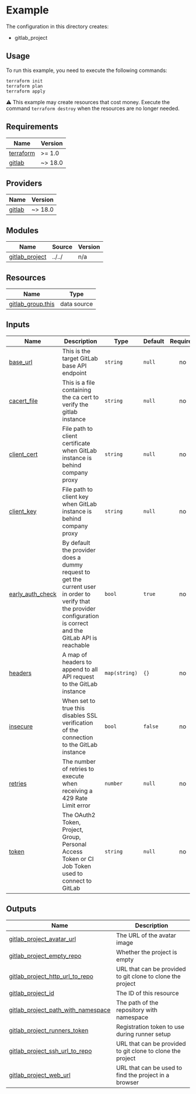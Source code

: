 # Example

The configuration in this directory creates:

* gitlab_project

## Usage

To run this example, you need to execute the following commands:

```shell
terraform init
terraform plan
terraform apply
```

:warning: This example may create resources that cost money. Execute the
command `terraform destroy` when the resources are no longer needed.

<!-- BEGIN_TF_DOCS -->
## Requirements

| Name | Version |
|------|---------|
| <a name="requirement_terraform"></a> [terraform](#requirement\_terraform) | >= 1.0 |
| <a name="requirement_gitlab"></a> [gitlab](#requirement\_gitlab) | ~> 18.0 |

## Providers

| Name | Version |
|------|---------|
| <a name="provider_gitlab"></a> [gitlab](#provider\_gitlab) | ~> 18.0 |

## Modules

| Name | Source | Version |
|------|--------|---------|
| <a name="module_gitlab_project"></a> [gitlab\_project](#module\_gitlab\_project) | ../../ | n/a |

## Resources

| Name | Type |
|------|------|
| [gitlab_group.this](https://registry.terraform.io/providers/gitlabhq/gitlab/latest/docs/data-sources/group) | data source |

## Inputs

| Name | Description | Type | Default | Required |
|------|-------------|------|---------|:--------:|
| <a name="input_base_url"></a> [base\_url](#input\_base\_url) | This is the target GitLab base API endpoint | `string` | `null` | no |
| <a name="input_cacert_file"></a> [cacert\_file](#input\_cacert\_file) | This is a file containing the ca cert to verify the gitlab instance | `string` | `null` | no |
| <a name="input_client_cert"></a> [client\_cert](#input\_client\_cert) | File path to client certificate when GitLab instance is behind company proxy | `string` | `null` | no |
| <a name="input_client_key"></a> [client\_key](#input\_client\_key) | File path to client key when GitLab instance is behind company proxy | `string` | `null` | no |
| <a name="input_early_auth_check"></a> [early\_auth\_check](#input\_early\_auth\_check) | By default the provider does a dummy request to get the current user in order to verify that the provider configuration is correct and the GitLab API is reachable | `bool` | `true` | no |
| <a name="input_headers"></a> [headers](#input\_headers) | A map of headers to append to all API request to the GitLab instance | `map(string)` | `{}` | no |
| <a name="input_insecure"></a> [insecure](#input\_insecure) | When set to true this disables SSL verification of the connection to the GitLab instance | `bool` | `false` | no |
| <a name="input_retries"></a> [retries](#input\_retries) | The number of retries to execute when receiving a 429 Rate Limit error | `number` | `null` | no |
| <a name="input_token"></a> [token](#input\_token) | The OAuth2 Token, Project, Group, Personal Access Token or CI Job Token used to connect to GitLab | `string` | `null` | no |

## Outputs

| Name | Description |
|------|-------------|
| <a name="output_gitlab_project_avatar_url"></a> [gitlab\_project\_avatar\_url](#output\_gitlab\_project\_avatar\_url) | The URL of the avatar image |
| <a name="output_gitlab_project_empty_repo"></a> [gitlab\_project\_empty\_repo](#output\_gitlab\_project\_empty\_repo) | Whether the project is empty |
| <a name="output_gitlab_project_http_url_to_repo"></a> [gitlab\_project\_http\_url\_to\_repo](#output\_gitlab\_project\_http\_url\_to\_repo) | URL that can be provided to git clone to clone the project |
| <a name="output_gitlab_project_id"></a> [gitlab\_project\_id](#output\_gitlab\_project\_id) | The ID of this resource |
| <a name="output_gitlab_project_path_with_namespace"></a> [gitlab\_project\_path\_with\_namespace](#output\_gitlab\_project\_path\_with\_namespace) | The path of the repository with namespace |
| <a name="output_gitlab_project_runners_token"></a> [gitlab\_project\_runners\_token](#output\_gitlab\_project\_runners\_token) | Registration token to use during runner setup |
| <a name="output_gitlab_project_ssh_url_to_repo"></a> [gitlab\_project\_ssh\_url\_to\_repo](#output\_gitlab\_project\_ssh\_url\_to\_repo) | URL that can be provided to git clone to clone the project |
| <a name="output_gitlab_project_web_url"></a> [gitlab\_project\_web\_url](#output\_gitlab\_project\_web\_url) | URL that can be used to find the project in a browser |
<!-- END_TF_DOCS -->

